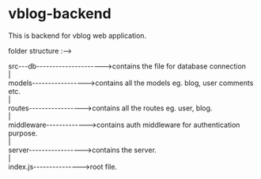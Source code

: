 # vblog-backend
This is backend for vblog web application.

folder structure :-->

src---db--------------------->contains the file for database connection<br/>
      |<br/>
      models----------------->contains all the models eg. blog, user comments etc.<br/>
      |<br/>
      routes----------------->contains all the routes eg. user, blog.<br/>
      |<br/>
      middleware------------->contains auth middleware for authentication purpose.<br/>
      |<br/>
      server----------------->contains the server.<br/>
      |<br/>
      index.js--------------->root file.<br/>

